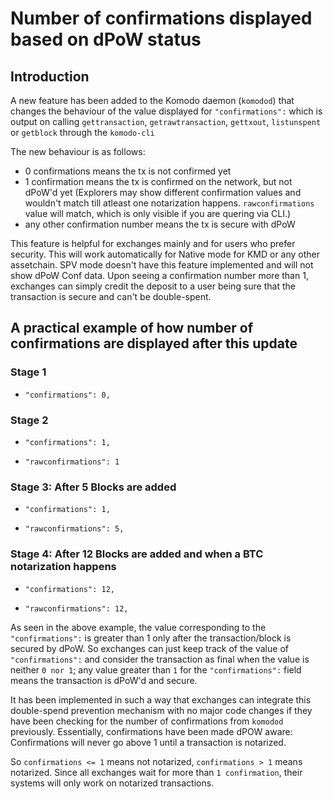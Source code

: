 # Number of confirmations displayed based on dPoW status

## Introduction

A new feature has been added to the Komodo daemon (`komodod`) that changes the behaviour of the value displayed for `"confirmations":` which is output on calling `gettransaction`, `getrawtransaction`, `gettxout`, `listunspent` or `getblock` through the `komodo-cli`

The new behaviour is as follows:

- 0 confirmations means the tx is not confirmed yet
- 1 confirmation means the tx is confirmed on the network, but not dPoW'd yet (Explorers may show different confirmation values and wouldn't match till atleast one notarization happens. `rawconfirmations` value will match, which is only visible if you are quering via CLI.)
- any other confirmation number means the tx is secure with dPoW

This feature is helpful for exchanges mainly and for users who prefer security. This will work automatically for Native mode for KMD or any other assetchain. SPV mode doesn't have this feature implemented and will not show dPoW Conf data. Upon seeing a confirmation number more than 1, exchanges can simply credit the deposit to a user being sure that the transaction is secure and can't be double-spent.

## A practical example of how number of confirmations are displayed after this update

### Stage 1

- `"confirmations": 0,`

### Stage 2

- `"confirmations": 1,`

- `"rawconfirmations": 1`

### Stage 3: After 5 Blocks are added

- `"confirmations": 1,`

- `"rawconfirmations": 5,`

### Stage 4: After 12 Blocks are added and when a BTC notarization happens

- `"confirmations": 12,`

- `"rawconfirmations": 12,`

As seen in the above example, the value corresponding to the `"confirmations":` is greater than 1 only after the transaction/block is secured by dPoW. So exchanges can just keep track of the value of `"confirmations":` and consider the transaction as final when the value is neither `0 nor 1`; any value greater than `1` for the `"confirmations":` field means the transaction is dPoW'd and secure.


It has been implemented in such a way that exchanges can integrate this double-spend prevention mechanism with no major code changes if they have been checking for the number of confirmations from `komodod` previously. Essentially, confirmations have been made dPOW aware: Confirmations will never go above 1 until a transaction is notarized.

So `confirmations <= 1` means not notarized, `confirmations > 1` means notarized. Since all exchanges wait for more than `1 confirmation`, their systems will only work on notarized transactions.
